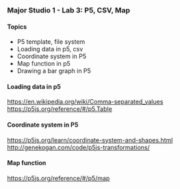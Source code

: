 ### Major Studio 1 - Lab 3: P5, CSV, Map

#### Topics
- P5 template, file system
- Loading data in p5, csv
- Coordinate system in P5
- Map function in p5
- Drawing a bar graph in P5

#### Loading data in p5
https://en.wikipedia.org/wiki/Comma-separated_values
https://p5js.org/reference/#/p5.Table

#### Coordinate system in P5
https://p5js.org/learn/coordinate-system-and-shapes.html
http://genekogan.com/code/p5js-transformations/

#### Map function
https://p5js.org/reference/#/p5/map
